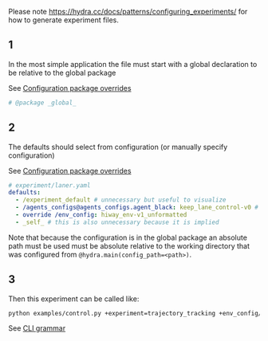 Please note https://hydra.cc/docs/patterns/configuring_experiments/ for how to generate experiment files.

## 1

In the most simple application the file must start with a global declaration to be relative to the global package

See [Configuration package overrides](https://hydra.cc/docs/advanced/overriding_packages/#defaults-list-package-keywords)
```yaml
# @package _global_
```

## 2
The defaults should select from configuration (or manually specify configuration)

See [Configuration package overrides](https://hydra.cc/docs/advanced/overriding_packages/)
```yaml
# experiment/laner.yaml
defaults:
  - /experiment_default # unnecessary but useful to visualize
  - /agents_configs@agents_configs.agent_black: keep_lane_control-v0 # agent_configs/keep_lane_control-v0.yaml
  - override /env_config: hiway_env-v1_unformatted
  - _self_ # this is also unnecessary because it is implied
```

Note that because the configuration is in the global package an absolute path must be used must be absolute relative to the working directory that was configured from `@hydra.main(config_path=<path>)`.

## 3
Then this experiment can be called like:

```bash
python examples/control.py +experiment=trajectory_tracking +env_config/params/scenarios=intersections
```

See [CLI grammar](https://hydra.cc/docs/advanced/override_grammar/basic/)